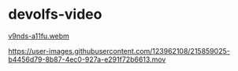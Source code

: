 # devolfs-video

[v9nds-a11fu.webm](https://user-images.githubusercontent.com/123962108/215831914-bafd3a37-b95a-4308-a940-cac4c981c48c.webm)





https://user-images.githubusercontent.com/123962108/215859025-b4456d79-8b87-4ec0-927a-e291f72b6613.mov

